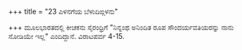 +++
title = "23 ಎಳನಗೆಯ ಬೆಳುದಿಙ್ಗಳನು"

+++
ಮೂಲಭಾರತದಲ್ಲಿ ಕೀಚಕನು ಸೈರಂಧ್ರಿಗೆ "ನಿನ್ನಂಥ ಅನಿಂದಿತ ರೂಪ ಸೌಂದರ್ಯವತಿಯರನ್ನು ನಾನು ನೋಡಿಯೇ ಇಲ್ಲ" ಎಂದಿದ್ದಾನೆ. ವಿರಾಟಪರ್ವ 4-15.